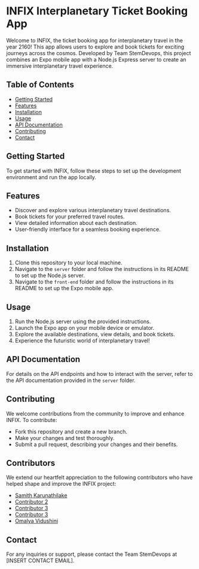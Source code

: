 # INFIX Interplanetary Ticket Booking App

Welcome to INFIX, the ticket booking app for interplanetary travel in the year 2160! This app allows users to explore and book tickets for exciting journeys across the cosmos. Developed by Team StemDevops, this project combines an Expo mobile app with a Node.js Express server to create an immersive interplanetary travel experience.

## Table of Contents
- [Getting Started](#getting-started)
- [Features](#features)
- [Installation](#installation)
- [Usage](#usage)
- [API Documentation](#api-documentation)
- [Contributing](#contributing)
- [Contact](#contact)

## Getting Started
To get started with INFIX, follow these steps to set up the development environment and run the app locally.

## Features
- Discover and explore various interplanetary travel destinations.
- Book tickets for your preferred travel routes.
- View detailed information about each destination.
- User-friendly interface for a seamless booking experience.

## Installation
1. Clone this repository to your local machine.
2. Navigate to the `server` folder and follow the instructions in its README to set up the Node.js server.
3. Navigate to the `front-end` folder and follow the instructions in its README to set up the Expo mobile app.

## Usage
1. Run the Node.js server using the provided instructions.
2. Launch the Expo app on your mobile device or emulator.
3. Explore the available destinations, view details, and book tickets.
4. Experience the futuristic world of interplanetary travel!

## API Documentation
For details on the API endpoints and how to interact with the server, refer to the API documentation provided in the `server` folder.

## Contributing
We welcome contributions from the community to improve and enhance INFIX. To contribute:
- Fork this repository and create a new branch.
- Make your changes and test thoroughly.
- Submit a pull request, describing your changes and their benefits.
  
## Contributors
We extend our heartfelt appreciation to the following contributors who have helped shape and improve the INFIX project:
- [Samith Karunathilake](https://github.com/contributor1)
- [Contributor 2](https://github.com/contributor2)
- [Contributor 3](https://github.com/contributor3)
- [Contributor 3](https://github.com/contributor3)
- [Omalya Vidushini](https://github.com/OmalyaV)

## Contact
For any inquiries or support, please contact the Team StemDevops at [INSERT CONTACT EMAIL].
